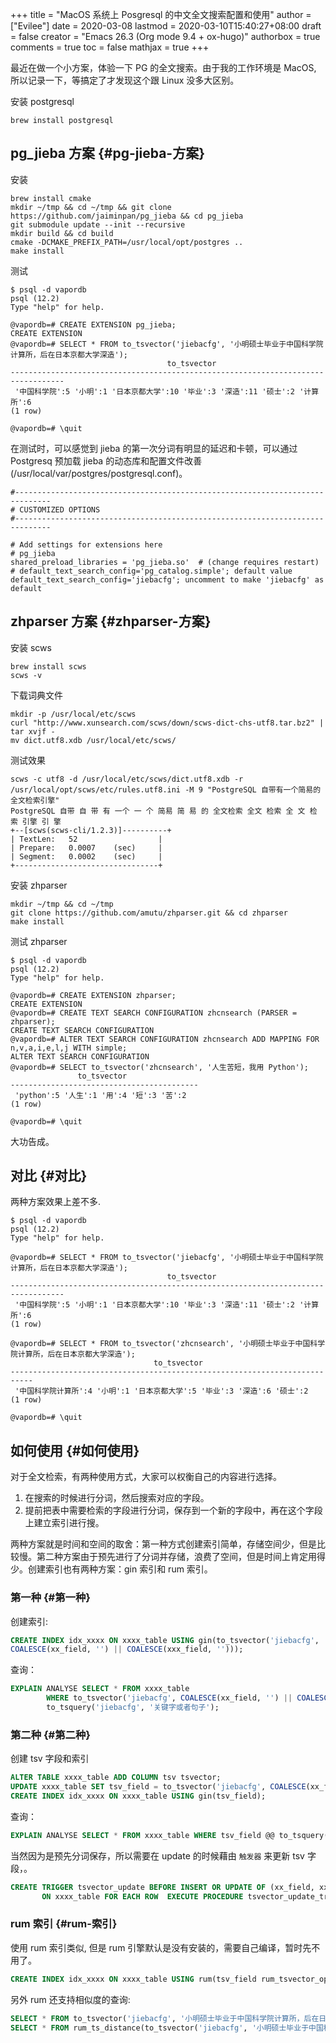 +++
title = "MacOS 系统上 Posgresql 的中文全文搜索配置和使用"
author = ["Evilee"]
date = 2020-03-08
lastmod = 2020-03-10T15:40:27+08:00
draft = false
creator = "Emacs 26.3 (Org mode 9.4 + ox-hugo)"
authorbox = true
comments = true
toc = false
mathjax = true
+++

最近在做一个小方案，体验一下 PG 的全文搜索。由于我的工作环境是 MacOS, 所以记录一下，等搞定了才发现这个跟 Linux 没多大区别。

<!--more-->

安装 postgresql

```text
brew install postgresql
```


## pg\_jieba 方案 {#pg-jieba-方案}

安装

```text
brew install cmake
mkdir ~/tmp && cd ~/tmp && git clone https://github.com/jaiminpan/pg_jieba && cd pg_jieba
git submodule update --init --recursive
mkdir build && cd build
cmake -DCMAKE_PREFIX_PATH=/usr/local/opt/postgres ..
make install
```

测试

```text
$ psql -d vapordb
psql (12.2)
Type "help" for help.

@vapordb=# CREATE EXTENSION pg_jieba;
CREATE EXTENSION
@vapordb=# SELECT * FROM to_tsvector('jiebacfg', '小明硕士毕业于中国科学院计算所，后在日本京都大学深造');
                                   to_tsvector
----------------------------------------------------------------------------------
 '中国科学院':5 '小明':1 '日本京都大学':10 '毕业':3 '深造':11 '硕士':2 '计算所':6
(1 row)

@vapordb=# \quit
```

在测试时，可以感觉到 jieba 的第一次分词有明显的延迟和卡顿，可以通过 Postgresq 预加载 jieba 的动态库和配置文件改善(/usr/local/var/postgres/postgresql.conf)。

```text
#------------------------------------------------------------------------------
# CUSTOMIZED OPTIONS
#------------------------------------------------------------------------------

# Add settings for extensions here
# pg_jieba
shared_preload_libraries = 'pg_jieba.so'  # (change requires restart)
# default_text_search_config='pg_catalog.simple'; default value
default_text_search_config='jiebacfg'; uncomment to make 'jiebacfg' as default
```


## zhparser 方案 {#zhparser-方案}

安装 scws

```text
brew install scws
scws -v
```

下载词典文件

```text
mkdir -p /usr/local/etc/scws
curl "http://www.xunsearch.com/scws/down/scws-dict-chs-utf8.tar.bz2" | tar xvjf -
mv dict.utf8.xdb /usr/local/etc/scws/
```

测试效果

```text
scws -c utf8 -d /usr/local/etc/scws/dict.utf8.xdb -r /usr/local/opt/scws/etc/rules.utf8.ini -M 9 "PostgreSQL 自带有一个简易的全文检索引擎"
PostgreSQL 自带 自 带 有 一个 一 个 简易 简 易 的 全文检索 全文 检索 全 文 检 索 引擎 引 擎
+--[scws(scws-cli/1.2.3)]----------+
| TextLen:   52                  |
| Prepare:   0.0007    (sec)     |
| Segment:   0.0002    (sec)     |
+--------------------------------+
```

安装 zhparser

```text
mkdir ~/tmp && cd ~/tmp
git clone https://github.com/amutu/zhparser.git && cd zhparser
make install
```

测试 zhparser

```text
$ psql -d vapordb
psql (12.2)
Type "help" for help.

@vapordb=# CREATE EXTENSION zhparser;
CREATE EXTENSION
@vapordb=# CREATE TEXT SEARCH CONFIGURATION zhcnsearch (PARSER = zhparser);
CREATE TEXT SEARCH CONFIGURATION
@vapordb=# ALTER TEXT SEARCH CONFIGURATION zhcnsearch ADD MAPPING FOR n,v,a,i,e,l,j WITH simple;
ALTER TEXT SEARCH CONFIGURATION
@vapordb=# SELECT to_tsvector('zhcnsearch', '人生苦短，我用 Python');
               to_tsvector
------------------------------------------
 'python':5 '人生':1 '用':4 '短':3 '苦':2
(1 row)

@vapordb=# \quit
```

大功告成。


## 对比 {#对比}

两种方案效果上差不多.

```text
$ psql -d vapordb
psql (12.2)
Type "help" for help.

@vapordb=# SELECT * FROM to_tsvector('jiebacfg', '小明硕士毕业于中国科学院计算所，后在日本京都大学深造');
                                   to_tsvector
----------------------------------------------------------------------------------
 '中国科学院':5 '小明':1 '日本京都大学':10 '毕业':3 '深造':11 '硕士':2 '计算所':6
(1 row)

@vapordb=# SELECT * FROM to_tsvector('zhcnsearch', '小明硕士毕业于中国科学院计算所，后在日本京都大学深造');
                                to_tsvector
---------------------------------------------------------------------------
 '中国科学院计算所':4 '小明':1 '日本京都大学':5 '毕业':3 '深造':6 '硕士':2
(1 row)

@vapordb=# \quit
```


## 如何使用 {#如何使用}

对于全文检索，有两种使用方式，大家可以权衡自己的内容进行选择。

1.  在搜索的时候进行分词，然后搜索对应的字段。
2.  提前把表中需要检索的字段进行分词，保存到一个新的字段中，再在这个字段上建立索引进行搜。

两种方案就是时间和空间的取舍：第一种方式创建索引简单，存储空间少，但是比较慢。第二种方案由于预先进行了分词并存储，浪费了空间，但是时间上肯定用得少。创建索引也有两种方案：gin 索引和 rum 索引。


### 第一种 {#第一种}

创建索引:

```sql
CREATE INDEX idx_xxxx ON xxxx_table USING gin(to_tsvector('jiebacfg',
COALESCE(xx_field, '') || COALESCE(xxx_field, '')));
```

查询：

```sql
EXPLAIN ANALYSE SELECT * FROM xxxx_table
        WHERE to_tsvector('jiebacfg', COALESCE(xx_field, '') || COALESCE(xxx_field, '')) @@
        to_tsquery('jiebacfg', '关键字或者句子');
```


### 第二种 {#第二种}

创建 tsv 字段和索引

```sql
ALTER TABLE xxxx_table ADD COLUMN tsv tsvector;
UPDATE xxxx_table SET tsv_field = to_tsvector('jiebacfg', COALESCE(xx_field, '') || COALESCE(xxx_field, ''));
CREATE INDEX idx_xxxx ON xxxx_table USING gin(tsv_field);
```

查询：

```sql
EXPLAIN ANALYSE SELECT * FROM xxxx_table WHERE tsv_field @@ to_tsquery('jiebacfg', '关键词或者句子');
```

当然因为是预先分词保存，所以需要在 update 的时候藉由 `触发器` 来更新 tsv 字段，。

```sql
CREATE TRIGGER tsvector_update BEFORE INSERT OR UPDATE OF (xx_field, xxx_field)
       ON xxxx_table FOR EACH ROW  EXECUTE PROCEDURE tsvector_update_trigger('tsv_field', 'jiebacfg', 'xx_field', 'xxx_field');
```


### rum 索引 {#rum-索引}

使用 rum 索引类似, 但是 rum 引擎默认是没有安装的，需要自己编译，暂时先不用了。

```sql
CREATE INDEX idx_xxxx ON xxxx_table USING rum(tsv_field rum_tsvector_ops);
```

另外 rum 还支持相似度的查询:

```sql
SELECT * FROM to_tsvector('jiebacfg', '小明硕士毕业于中国科学院计算所，后在日本京都大学深造');
SELECT * FROM rum_ts_distance(to_tsvector('jiebacfg', '小明硕士毕业于中国科学院计算所，后在日本京都大学深造') , to_tsquery('计算所'));
```

